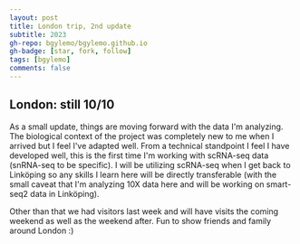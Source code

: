 ```yaml
---
layout: post
title: London trip, 2nd update
subtitle: 2023
gh-repo: bgylemo/bgylemo.github.io
gh-badge: [star, fork, follow]
tags: [bgylemo]
comments: false
---
```


## London: still 10/10
As a small update, things are moving forward with the data I'm analyzing. The biological context of the project was completely new to me when I arrived but I feel I've adapted well. From a technical standpoint I feel I have developed well, this is the first time I'm working with scRNA-seq data (snRNA-seq to be specific). I will be utilizing scRNA-seq when I get back to Linköping so any skills I learn here will be directly transferable (with the small caveat that I'm analyzing 10X data here and will be working on smart-seq2 data in Linköping).

Other than that we had visitors last week and will have visits the coming weekend as well as the weekend after. Fun to show friends and family around London :)
